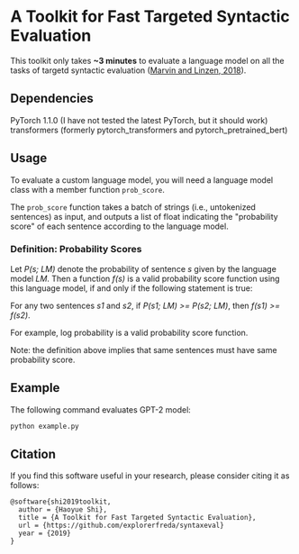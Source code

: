 # A Toolkit for Fast Targeted Syntactic Evaluation
This toolkit only takes **~3 minutes** to evaluate a language model on all the tasks of targetd syntactic evaluation ([Marvin and Linzen, 2018](https://www.aclweb.org/anthology/D18-1151)).

## Dependencies
PyTorch 1.1.0 (I have not tested the latest PyTorch, but it should work) <br>
transformers (formerly pytorch_transformers and pytorch_pretrained_bert)

## Usage
To evaluate a custom language model, you will need a language model class with a member function `prob_score`.

The `prob_score` function takes a batch of strings (i.e., untokenized sentences) as input, and outputs a list of float indicating the "probability score" of each sentence according to the language model. 

### Definition: Probability Scores
Let *P(s; LM)* denote the probability of sentence *s* given by the language model *LM*. Then a function *f(s)* is a valid probability score function using this language model, if and only if the following statement is true:

For any two sentences *s1* and *s2*, if *P(s1; LM) >= P(s2; LM)*, then *f(s1) >= f(s2)*. 

For example, log probability is a valid probability score function. 

Note: the definition above implies that same sentences must have same probability score. 

## Example
The following command evaluates GPT-2 model:
```bash
python example.py 
```


## Citation
If you find this software useful in your research, please consider citing it as follows:
```
@software{shi2019toolkit,
  author = {Haoyue Shi},
  title = {A Toolkit for Fast Targeted Syntactic Evaluation},
  url = {https://github.com/explorerfreda/syntaxeval}
  year = {2019}
}
```
